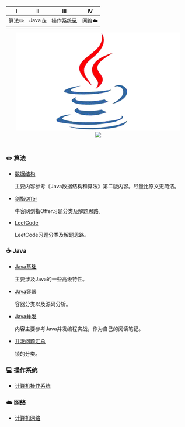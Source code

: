 
| Ⅰ | Ⅱ | Ⅲ | Ⅳ |
| :--------: | :---------: | :---------: | :---------: |
| 算法[:pencil2:](#pencil2-算法) | Java [:coffee:](#coffee-Java) | 操作系统[:computer:](#computer-操作系统)|网络[:cloud:](#cloud-网络) |

<div align="center">
    <img src="pics//java.gif" width="450px"/>
    <br>
    <a href="https://github.com/MinheZ"> <img src="https://img.shields.io/badge/_-MinheZ-4ab8a1.svg"></a>
</div><br>

### :pencil2: 算法
- [数据结构](https://github.com/MinheZ/Notes/blob/master/note/数据结构.md)

  主要内容参考《Java数据结构和算法》第二版内容。尽量比原文更简洁。
- [剑指Offer](https://github.com/MinheZ/Notes/blob/master/note/剑指Offer.md)

  牛客网剑指Offer习题分类及解题思路。
- [LeetCode](https://github.com/MinheZ/Notes/blob/master/note/LeetCode.md)

  LeetCode习题分类及解题思路。
### :coffee: Java
- [Java基础](https://github.com/MinheZ/Notes/blob/master/note/Java基础.md)

  主要涉及Java的一些高级特性。
- [Java容器](https://github.com/MinheZ/Notes/blob/master/note/Java容器.md)

  容器分类以及源码分析。
- [Java并发](https://github.com/MinheZ/Notes/blob/master/note/Java并发.md)

  内容主要参考Java并发编程实战，作为自己的阅读笔记。
- [并发问题汇总](https://github.com/MinheZ/Notes/blob/master/note/并发问题汇总.md)

  锁的分类。

### :computer: 操作系统
- [计算机操作系统](https://github.com/MinheZ/Notes/blob/master/note/计算机操作系统.md)


### :cloud: 网络
- [计算机网络](https://github.com/MinheZ/Notes/blob/master/note/计算机网络.md)
